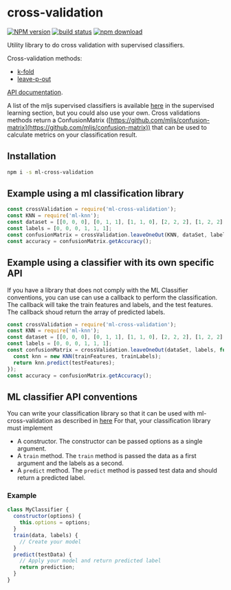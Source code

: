 # cross-validation

  [![NPM version][npm-image]][npm-url]
  [![build status][travis-image]][travis-url]
  [![npm download][download-image]][download-url]

Utility library to do cross validation with supervised classifiers.

Cross-validation methods: 
- [k-fold](https://en.wikipedia.org/wiki/Cross-validation_(statistics)#k-fold_cross-validation)
- [leave-p-out](https://en.wikipedia.org/wiki/Cross-validation_(statistics)#Leave-p-out_cross-validation)

[API documentation](https://mljs.github.io/cross-validation/).

A list of the mljs supervised classifiers is available [here](https://github.com/mljs/ml#tools) in the supervised learning section, but you could also use your own. Cross validations methods return a ConfusionMatrix ([https://github.com/mljs/confusion-matrix](https://github.com/mljs/confusion-matrix)) that can be used to calculate metrics on your classification result.

## Installation
```bash
npm i -s ml-cross-validation
```

## Example using a ml classification library
```js
const crossValidation = require('ml-cross-validation');
const KNN = require('ml-knn');
const dataset = [[0, 0, 0], [0, 1, 1], [1, 1, 0], [2, 2, 2], [1, 2, 2], [2, 1, 2]];
const labels = [0, 0, 0, 1, 1, 1];
const confusionMatrix = crossValidation.leaveOneOut(KNN, dataSet, labels);
const accuracy = confusionMatrix.getAccuracy();
```

## Example using a classifier with its own specific API
If you have a library that does not comply with the ML Classifier conventions, you can use can use a callback to perform the classification.
The callback will take the train features and labels, and the test features. The callback shoud return the array of predicted labels.
```js
const crossValidation = require('ml-cross-validation');
const KNN = require('ml-knn');
const dataset = [[0, 0, 0], [0, 1, 1], [1, 1, 0], [2, 2, 2], [1, 2, 2], [2, 1, 2]];
const labels = [0, 0, 0, 1, 1, 1];
const confusionMatrix = crossValidation.leaveOneOut(dataSet, labels, function(trainFeatures, trainLabels, testFeatures) {
  const knn = new KNN(trainFeatures, trainLabels);
  return knn.predict(testFeatures);
});
const accuracy = confusionMatrix.getAccuracy();
```

## ML classifier API conventions
You can write your classification library so that it can be used with ml-cross-validation as described in [here](#example-using-a-ml-classification-library)
For that, your classification library must implement
- A constructor. The constructor can be passed options as a single argument.
- A `train` method. The `train` method is passed the data as a first argument and the labels as a second.
- A `predict` method. The `predict` method is passed test data and should return a predicted label.

### Example
```js
class MyClassifier {
  constructor(options) {
    this.options = options;
  }
  train(data, labels) {
    // Create your model
  }
  predict(testData) {
    // Apply your model and return predicted label
    return prediction;
  }
}
```
### 

[npm-image]: https://img.shields.io/npm/v/ml-cross-validation.svg?style=flat-square
[npm-url]: https://npmjs.org/package/ml-cross-validation
[travis-image]: https://img.shields.io/travis/mljs/cross-validation/master.svg?style=flat-square
[travis-url]: https://travis-ci.org/mljs/cross-validation
[download-image]: https://img.shields.io/npm/dm/ml-cross-validation.svg?style=flat-square
[download-url]: https://npmjs.org/package/ml-cross-validation
